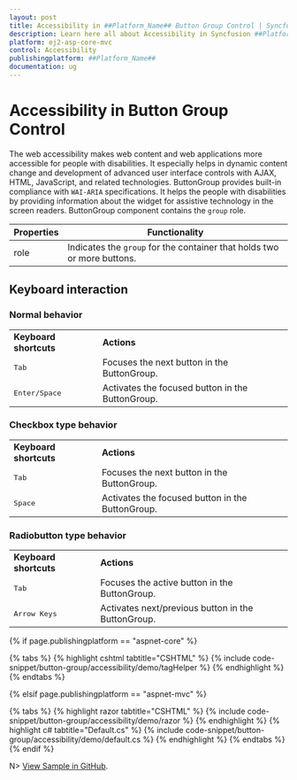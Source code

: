 ```yaml
---
layout: post
title: Accessibility in ##Platform_Name## Button Group Control | Syncfusion
description: Learn here all about Accessibility in Syncfusion ##Platform_Name## Button Group control of Syncfusion Essential JS 2 and more.
platform: ej2-asp-core-mvc
control: Accessibility
publishingplatform: ##Platform_Name##
documentation: ug
---
```



# Accessibility in Button Group Control

The web accessibility makes web content and web applications more accessible for people with disabilities. It especially helps in dynamic content change and development of advanced user interface controls with AJAX, HTML, JavaScript, and related technologies. ButtonGroup provides built-in compliance with `WAI-ARIA` specifications. It helps the people with disabilities by providing information about the widget for assistive technology in the screen readers. ButtonGroup component contains the `group` role.

| Properties | Functionality |
| ------------ | ----------------------- |
| role | Indicates the `group` for the container that holds two or more buttons. |

## Keyboard interaction

### Normal behavior

<!-- markdownlint-disable MD033 -->
<table>
<tr>
<td><b>Keyboard shortcuts</b></td>
<td><b>Actions</b></td>
</tr>
<tr>
<td><kbd>Tab</kbd></td>
<td>Focuses the next button in the ButtonGroup.</td>
</tr>
<tr>
<td><kbd>Enter/Space</kbd></td>
<td>Activates the focused button in the ButtonGroup.</td>
</tr>
</table>

### Checkbox type behavior

<!-- markdownlint-disable MD033 -->
<table>
<tr>
<td><b>Keyboard shortcuts</b></td>
<td><b>Actions</b></td>
</tr>
<tr>
<td><kbd>Tab</kbd></td>
<td>Focuses the next button in the ButtonGroup.</td>
</tr>
<tr>
<td><kbd>Space</kbd></td>
<td>Activates the focused button in the ButtonGroup.</td>
</tr>
</table>

### Radiobutton type behavior

<!-- markdownlint-disable MD033 -->
<table>
<tr>
<td><b>Keyboard shortcuts</b></td>
<td><b>Actions</b></td>
</tr>
<tr>
<td><kbd>Tab</kbd></td>
<td>Focuses the active button in the ButtonGroup.</td>
</tr>
<tr>
<td><kbd>Arrow Keys</kbd></td>
<td>Activates next/previous button in the ButtonGroup.</td>
</tr>
</table>

{% if page.publishingplatform == "aspnet-core" %}

{% tabs %}
{% highlight cshtml tabtitle="CSHTML" %}
{% include code-snippet/button-group/accessibility/demo/tagHelper %}
{% endhighlight %}
{% endtabs %}

{% elsif page.publishingplatform == "aspnet-mvc" %}

{% tabs %}
{% highlight razor tabtitle="CSHTML" %}
{% include code-snippet/button-group/accessibility/demo/razor %}
{% endhighlight %}
{% highlight c# tabtitle="Default.cs" %}
{% include code-snippet/button-group/accessibility/demo/default.cs %}
{% endhighlight %}
{% endtabs %}
{% endif %}

N> [View Sample in GitHub](https://github.com/SyncfusionExamples/ASP-NET-Core-UG-Examples/tree/main/ButtonGroup/ButtonGroupUGSample).